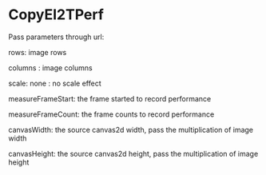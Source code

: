 # CopyEI2TPerf

Pass parameters through url:

rows: image rows

columns : image columns

scale: none : no scale effect

measureFrameStart: the frame started to record performance

measureFrameCount: the frame counts to record performance

canvasWidth: the source canvas2d width, pass the multiplication of image width

canvasHeight: the source canvas2d height, pass the multiplication of image height
